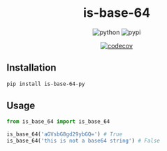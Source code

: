 <div align="center">

# is-base-64

![python](https://img.shields.io/badge/Python-FFD43B?style=for-the-badge&logo=python&logoColor=blue)
![pypi](https://img.shields.io/badge/pypi-3775A9?style=for-the-badge&logo=pypi&logoColor=white)


[![codecov](https://codecov.io/gh/juunini/is-base-64-py/branch/main/graph/badge.svg?token=TDGNG0KJMM)](https://codecov.io/gh/juunini/is-base-64-py)

</div>

## Installation

```bash
pip install is-base-64-py
```

## Usage

```python
from is_base_64 import is_base_64

is_base_64('aGVsbG8gd29ybGQ=') # True
is_base_64('this is not a base64 string') # False
```
